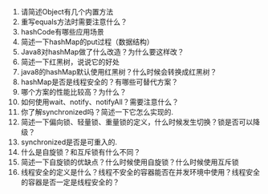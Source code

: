 1. 请简述Object有几个内置方法
2. 重写equals方法时需要注意什么？
3. hashCode有哪些应用场景
4. 简述一下hashMap的put过程（数据结构）
5. Java8对hashMap做了什么改造？为什么要这样改？
6. 简述一下红黑树，说说它的好处
7. java8的hashMap默认使用红黑树？什么时候会转换成红黑树？
8. hashMap是否是线程安全的？有哪些可替代方案？
9. 哪个方案的性能比较高？为什么？
11. 如何使用wait、notify、notifyAll？需要注意什么？ 
12. 你了解synchronized吗？简述一下它怎么实现的.
13. 简述一下偏向锁、轻量锁、重量锁的定义，什么时候发生切换？锁是否可以降级？
14. synchronized是否是可重入的.
15. 什么是自旋锁？和互斥锁有什么不同？
16. 简述一下自旋锁的优缺点？什么时候使用自旋锁？什么时候使用互斥锁
17. 线程安全的定义是什么？线程不安全的容器能否在并发环境中使用？线程安全的容器是否一定是线程安全的？